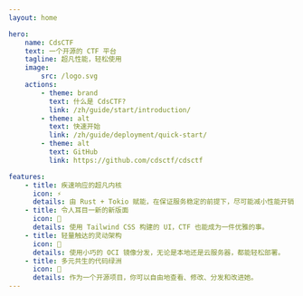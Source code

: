 ```yaml
---
layout: home

hero:
    name: CdsCTF
    text: 一个开源的 CTF 平台
    tagline: 超凡性能，轻松使用
    image:
        src: /logo.svg
    actions:
        - theme: brand
          text: 什么是 CdsCTF?
          link: /zh/guide/start/introduction/
        - theme: alt
          text: 快速开始
          link: /zh/guide/deployment/quick-start/
        - theme: alt
          text: GitHub
          link: https://github.com/cdsctf/cdsctf

features:
    - title: 疾速响应的超凡内核
      icon: ⚡
      details: 由 Rust + Tokio 赋能，在保证服务稳定的前提下，尽可能减小性能开销。
    - title: 令人耳目一新的新版面
      icon: 🎨
      details: 使用 Tailwind CSS 构建的 UI，CTF 也能成为一件优雅的事。
    - title: 轻量触达的灵动架构
      icon: 🐋
      details: 使用小巧的 OCI 镜像分发，无论是本地还是云服务器，都能轻松部署。
    - title: 多元共生的代码绿洲
      icon: 🌟
      details: 作为一个开源项目，你可以自由地查看、修改、分发和改进她。
---
```

